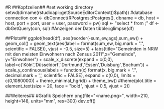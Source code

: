 #R
##Kopfzeilen##
	#set working directory
	setwd(dirname(rstudioapi::getSourceEditorContext()$path))
	#database connection
	con <- dbConnect(RPostgres::Postgres(), dbname = db,
	                 host = host, port = port,
	                 user = user, password = pw)
	sql <- "select * from <Tabelle>;"
	df <- dbGetQuery(con, sql)
	#Anzeigen der Daten
	tibble::glimpse(df)

##Plots##
	ggplot(head(df), aes(reorder(-sum_ew,ags),sum_ew)) +
	  geom_col() +
	  geom_text(aes(label = format(sum_ew, big.mark = ".", scientific = FALSE)), vjust = -0.5, size=5) +
	  labs(title="Gemeinden in NRW mit den meisten Einwohnern nach Zensus 2011",x="Gemeinde", y="Einwohner") +
	  scale_x_discrete(expand = c(0,0), label=c('Köln','Düsseldorf','Dortmund','Essen','Duisburg','Bochum')) +
	  scale_y_continuous(labels = function(x) format(x, big.mark = ".", decimal.mark = ',', scientific = FALSE),
	                     expand = c(0,0), limits = c(0,1080000)) +
	  theme_minimal_hgrid() + 
	  theme_bw()
	  #theme(plot.title = element_text(size = 20, face = "bold", hjust = 0.5, vjust = 2))

##Weiteres##
	#Grafik Speichern
	png(file="<name.png>", width=210, height=148, units="mm", res=300)
		<Plot>
	dev.off()
